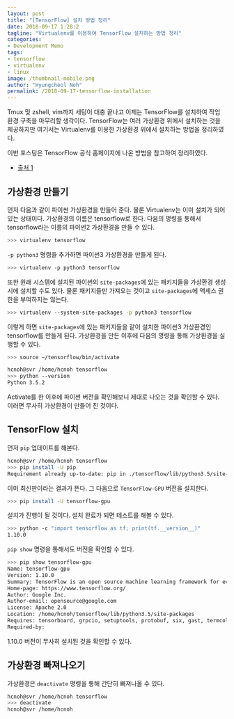 ```yaml
---
layout: post
title: "[TensorFlow] 설치 방법 정리"
date: 2018-09-17 1:28:2
tagline: "Virtualenv를 이용하여 TensorFlow 설치하는 방법 정리"
categories:
- Development Memo
tags:
- tensorflow
- virtualenv
- linux
image: /thumbnail-mobile.png
author: "Hyungcheol Noh"
permalink: /2018-09-17-tensorflow-installation
---
```


Tmux 및 zshell, vim까지 세팅이 대충 끝나고 이제는 TensorFlow를 설치하여 작업 환경 구축을 마무리할 생각이다. TensorFlow는 여러 가상환경 위에서 설치하는 것을 제공하지만 여기서는 Virtualenv를 이용한 가상환경 위에서 설치하는 방법을 정리하였다.

이번 포스팅은 TensorFlow 공식 홈페이지에 나온 방법을 참고하여 정리하였다.
- [출처 1](https://www.tensorflow.org/install/install_linux#InstallingVirtualenv)

## 가상환경 만들기
먼저 다음과 같이 파이썬 가상환경을 만들어 준다. 물론 Virtualenv는 이미 설치가 되어있는 상태이다. 가상환경의 이름은 tensorflow로 한다. 다음의 명령을 통해서 tensorflow라는 이름의 파이썬2 가상환경을 만들 수 있다.

```bash
>>> virtualenv tensorflow
```

`-p python3` 명령을 추가하면 파이썬3 가상환경을 만들게 된다.

```bash
>>> virtualenv -p python3 tensorflow
```

또한 원래 시스템에 설치된 파이썬의 `site-packages`에 있는 패키지들을 가상환경 생성 시에 설치할 수도 있다. 물론 패키지들만 가져오는 것이고 `site-packages`에 액세스 권한을 부여하지는 않는다.

```bash
>>> virtualenv --system-site-packages -p python3 tensorflow
```

이렇게 하면 `site-packages`에 있는 패키지들을 같이 설치한 파이썬3 가상환경인 tensorflow를 만들게 된다. 가상환경을 만든 이후에 다음의 명령을 통해 가상환경을 실행할 수 있다.

```bash
>>> source ~/tensorflow/bin/activate

hcnoh@svr /home/hcnoh tensorflow
>>> python --version
Python 3.5.2
```

Activate를 한 이후에 파이썬 버전을 확인해보니 제대로 나오는 것을 확인할 수 있다. 이러면 무사히 가상환경이 만들어 진 것이다.

## TensorFlow 설치
먼저 `pip` 업데이트를 해본다.

```bash
hcnoh@svr /home/hcnoh tensorflow
>>> pip install -U pip
Requirement already up-to-date: pip in ./tensorflow/lib/python3.5/site-packages (18.0)
```

이미 최신판이라는 결과가 뜬다. 그 다음으로 `TensorFlow-GPU` 버전을 설치한다.

```bash
>>> pip install -U tensorflow-gpu
```

설치가 진행이 될 것이다. 설치 완료가 되면 테스트를 해볼 수 있다.

```bash
>>> python -c "import tensorflow as tf; print(tf.__version__)"
1.10.0
```

`pip show` 명령을 통해서도 버전을 확인할 수 있다.

```bash
>>> pip show tensorflow-gpu
Name: tensorflow-gpu
Version: 1.10.0
Summary: TensorFlow is an open source machine learning framework for everyone.
Home-page: https://www.tensorflow.org/
Author: Google Inc.
Author-email: opensource@google.com
License: Apache 2.0
Location: /home/hcnoh/tensorflow/lib/python3.5/site-packages
Requires: tensorboard, grpcio, setuptools, protobuf, six, gast, termcolor, wheel, numpy, absl-py, astor
Required-by:
```

1.10.0 버전이 무사히 설치된 것을 확인할 수 있다.

## 가상환경 빠져나오기
가상환경은 `deactivate` 명령을 통해 간단히 빠져나올 수 있다.

```bash
hcnoh@svr /home/hcnoh tensorflow
>>> deactivate
hcnoh@svr /home/hcnoh
```

